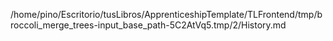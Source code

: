 /home/pino/Escritorio/tusLibros/ApprenticeshipTemplate/TLFrontend/tmp/broccoli_merge_trees-input_base_path-5C2AtVq5.tmp/2/History.md